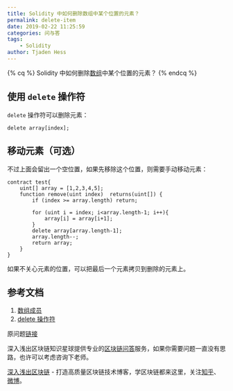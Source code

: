 ```yaml
---
title: Solidity 中如何删除数组中某个位置的元素？
permalink: delete-item
date: 2019-02-22 11:25:59
categories: 问与答
tags: 
    - Solidity
author: Tjaden Hess
---
```



{% cq %}
Solidity 中如何删除[数组](https://learnblockchain.cn/docs/solidity/types.html#arrays)中某个位置的元素？
{% endcq %}

<!-- more -->

## 使用 `delete` 操作符
 
 `delete` 操作符可以删除元素：

```
delete array[index];
```

## 移动元素（可选）
不过上面会留出一个空位置，如果先移除这个位置，则需要手动移动元素：

```
contract test{
    uint[] array = [1,2,3,4,5];
    function remove(uint index)  returns(uint[]) {
        if (index >= array.length) return;

        for (uint i = index; i<array.length-1; i++){
            array[i] = array[i+1];
        }
        delete array[array.length-1];
        array.length--;
        return array;
    }
}
```

如果不关心元素的位置，可以把最后一个元素拷贝到删除的元素上。



## 参考文档

1. [数组成员](https://learnblockchain.cn/docs/solidity/types/reference-types.html#array-members)
2. [delete 操作符](https://learnblockchain.cn/docs/solidity/types.html#delete)


原问题[链接](https://ethereum.stackexchange.com/questions/1527/how-to-delete-an-element-at-a-certain-index-in-an-array)


深入浅出区块链知识星球提供专业的[区块链问答](https://learnblockchain.cn/2019/01/12/about-qa/)服务，如果你需要问题一直没有思路，也许可以考虑咨询下老师。

[深入浅出区块链](https://learnblockchain.cn/) - 打造高质量区块链技术博客，学区块链都来这里，关注[知乎](https://www.zhihu.com/people/xiong-li-bing/activities)、[微博](https://weibo.com/517623789)。
